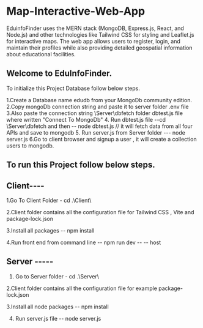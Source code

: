 # Map-Interactive-Web-App
EduinfoFinder uses the MERN stack (MongoDB, Express.js, React, and Node.js) and other technologies like Tailwind CSS for styling and Leaflet.js for interactive maps. The web app allows users to register, login, and maintain their profiles while also providing detailed geospatial information about educational facilities.

Welcome to EduInfoFinder.
-------------------------
To initialize this Project Database follow below steps.

1.Create a Database name edudb from your MongoDb community edition.
2.Copy mongoDb connection string and paste it to server folder .env file 
3.Also paste the connection string \Server\dbfetch folder dbtest.js file where written "Connect To MongoDb"
4. Run dbtest.js file --cd \Server\dbfetch and then -- node dbtest.js // it will fetch data from all four APIs and save to mongodb
5. Run server.js from Server folder --- node server.js
6.Go to client browser and signup a user , it will create a collection users to mongodb.

To run this Project follow below steps.
---------------------------------------
Client----
--------------
1.Go To Client Folder - cd .\Client\

2.Client folder contains all the configuration file for Tailwind CSS , Vite and package-lock.json

3.Install all packages -- npm install 

4.Run front end from command line  -- npm run dev -- -- host


Server -----
---------------
1. Go to Server folder - cd .\Server\

2.Client folder contains all the configuration file for example package-lock.json

3.Install all node packages -- npm install 

4. Run server.js file -- node server.js


